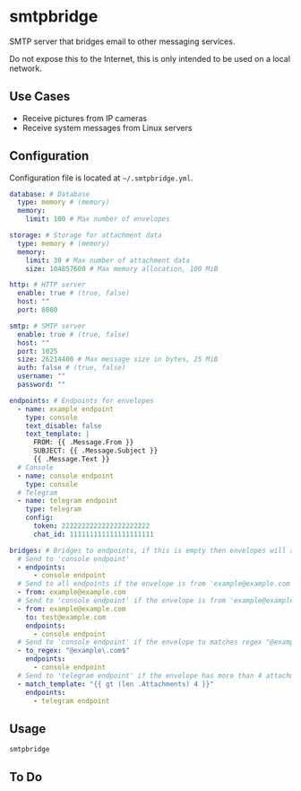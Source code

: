 # smtpbridge

SMTP server that bridges email to other messaging services.

Do not expose this to the Internet, this is only intended to be used on a local network.

## Use Cases

- Receive pictures from IP cameras
- Receive system messages from Linux servers

## Configuration

Configuration file is located at `~/.smtpbridge.yml`.

```yaml
database: # Database
  type: memory # (memory)
  memory:
    limit: 100 # Max number of envelopes

storage: # Storage for attachment data
  type: memory # (memory)
  memory:
    limit: 30 # Max number of attachment data
    size: 104857600 # Max memory allocation, 100 MiB

http: # HTTP server
  enable: true # (true, false)
  host: ""
  port: 8080

smtp: # SMTP server
  enable: true # (true, false)
  host: ""
  port: 1025
  size: 26214400 # Max message size in bytes, 25 MiB
  auth: false # (true, false)
  username: ""
  password: ""

endpoints: # Endpoints for envelopes
  - name: example endpoint
    type: console
    text_disable: false
    text_template: |
      FROM: {{ .Message.From }}
      SUBJECT: {{ .Message.Subject }}
      {{ .Message.Text }}
  # Console
  - name: console endpoint
    type: console
  # Telegram
  - name: telegram endpoint
    type: telegram
    config:
      token: 2222222222222222222222
      chat_id: 111111111111111111111

bridges: # Bridges to endpoints, if this is empty then envelopes will always be sent to all endpoints
  # Send to 'console endpoint'
  - endpoints:
      - console endpoint
  # Send to all endpoints if the envelope is from 'example@example.com'
  - from: example@example.com
  # Send to 'console endpoint' if the envelope is from 'example@example.com' and is to 'test@example.com'
  - from: example@example.com
    to: test@example.com
    endpoints:
      - console endpoint
  # Send to 'console endpoint' if the envelope to matches regex "@example\.com$"
  - to_regex: "@example\.com$"
    endpoints:
      - console endpoint
  # Send to 'telegram endpoint' if the envelope has more than 4 attachments
  - match_template: "{{ gt (len .Attachments) 4 }}"
    endpoints:
      - telegram endpoint
```

## Usage

```
smtpbridge
```

## To Do
